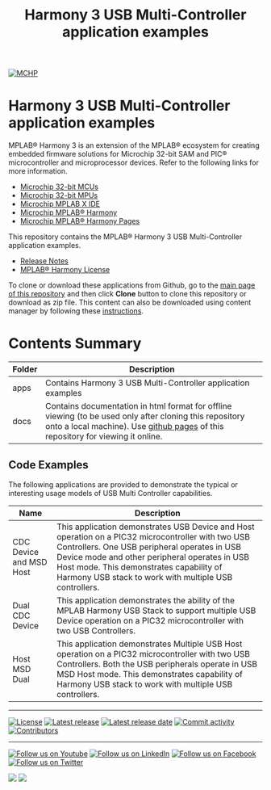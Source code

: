 ﻿---
title: Harmony 3 USB Multi-Controller application examples
nav_order: 1
has_children: true
has_toc: false
---
[![MCHP](https://www.microchip.com/ResourcePackages/Microchip/assets/dist/images/logo.png)](https://www.microchip.com)

# Harmony 3 USB Multi-Controller application examples

MPLAB® Harmony 3 is an extension of the MPLAB® ecosystem for creating embedded firmware solutions for Microchip 32-bit SAM and PIC® microcontroller and microprocessor devices.  Refer to the following links for more information.

- [Microchip 32-bit MCUs](https://www.microchip.com/design-centers/32-bit)
- [Microchip 32-bit MPUs](https://www.microchip.com/design-centers/32-bit-mpus)
- [Microchip MPLAB X IDE](https://www.microchip.com/mplab/mplab-x-ide)
- [Microchip MPLAB® Harmony](https://www.microchip.com/mplab/mplab-harmony)
- [Microchip MPLAB® Harmony Pages](https://microchip-mplab-harmony.github.io/)

This repository contains the MPLAB® Harmony 3 USB Multi-Controller application examples.

- [Release Notes](release_notes.md)
- [MPLAB® Harmony License](mplab_harmony_license.md)

To clone or download these applications from Github, go to the [main page of this repository](https://github.com/Microchip-MPLAB-Harmony/usb_apps_multi_controller) and then click **Clone** button to clone this repository or download as zip file.
This content can also be downloaded using content manager by following these [instructions](https://github.com/Microchip-MPLAB-Harmony/contentmanager/wiki).

# Contents Summary

| Folder     | Description                                               |
| ---        | ---                                                       |
| apps       | Contains Harmony 3 USB Multi-Controller application examples |
| docs       | Contains documentation in html format for offline viewing (to be used only after cloning this repository onto a local machine). Use [github pages](https://microchip-mplab-harmony.github.io/usb_apps_multi_controller/) of this repository for viewing it online. |

## Code Examples

The following applications are provided to demonstrate the typical or interesting usage models of USB Multi Controller capabilities.

| Name                      | Description            |
| ------------------------- | ---------------------- |
| CDC Device and MSD Host   | This application demonstrates USB Device and Host operation on a PIC32 microcontroller with two USB Controllers. One USB peripheral operates in USB Device mode and other peripheral operates in USB Host mode. This demonstrates capability of Harmony USB stack to work with multiple USB controllers. |
| Dual CDC Device           | This application demonstrates the ability of the MPLAB Harmony USB Stack to support multiple USB Device operation on a PIC32 microcontroller with two USB Controllers.   |
| Host MSD Dual             | This application demonstrates Multiple USB Host operation on a PIC32 microcontroller with two USB Controllers. Both the USB peripherals operate in USB MSD Host mode. This demonstrates capability of Harmony USB stack to work with multiple USB controllers. |

____

[![License](https://img.shields.io/badge/license-Harmony%20license-orange.svg)](https://github.com/Microchip-MPLAB-Harmony/usb_apps_multi_controller/blob/master/mplab_harmony_license.md)
[![Latest release](https://img.shields.io/github/release/Microchip-MPLAB-Harmony/usb_apps_multi_controller.svg)](https://github.com/Microchip-MPLAB-Harmony/usb_apps_multi_controller/releases/latest)
[![Latest release date](https://img.shields.io/github/release-date/Microchip-MPLAB-Harmony/usb_apps_multi_controller.svg)](https://github.com/Microchip-MPLAB-Harmony/usb_apps_multi_controller/releases/latest)
[![Commit activity](https://img.shields.io/github/commit-activity/y/Microchip-MPLAB-Harmony/usb_apps_multi_controller.svg)](https://github.com/Microchip-MPLAB-Harmony/usb_apps_multi_controller/graphs/commit-activity)
[![Contributors](https://img.shields.io/github/contributors-anon/Microchip-MPLAB-Harmony/usb_apps_multi_controller.svg)]()

____

[![Follow us on Youtube](https://img.shields.io/badge/Youtube-Follow%20us%20on%20Youtube-red.svg)](https://www.youtube.com/user/MicrochipTechnology)
[![Follow us on LinkedIn](https://img.shields.io/badge/LinkedIn-Follow%20us%20on%20LinkedIn-blue.svg)](https://www.linkedin.com/company/microchip-technology)
[![Follow us on Facebook](https://img.shields.io/badge/Facebook-Follow%20us%20on%20Facebook-blue.svg)](https://www.facebook.com/microchiptechnology/)
[![Follow us on Twitter](https://img.shields.io/twitter/follow/MicrochipTech.svg?style=social)](https://twitter.com/MicrochipTech)

[![](https://img.shields.io/github/stars/Microchip-MPLAB-Harmony/usb_apps_multi_controller.svg?style=social)]()
[![](https://img.shields.io/github/watchers/Microchip-MPLAB-Harmony/usb_apps_multi_controller.svg?style=social)]()


